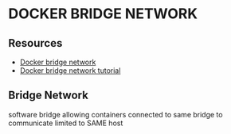 # DOCKER BRIDGE NETWORK

## Resources

- [Docker bridge network](https://docs.docker.com/network/bridge/)
- [Docker bridge network tutorial](https://docs.docker.com/network/network-tutorial-standalone/)

## Bridge Network

software bridge allowing containers connected to same bridge to communicate
limited to SAME host
